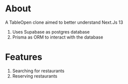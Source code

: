 # About

A TableOpen clone aimed to better understand Next.Js 13

1. Uses Supabase as postgres database
2. Prisma as ORM to interact with the database

# Features

1. Searching for restaurants
2. Reserving restaurants
